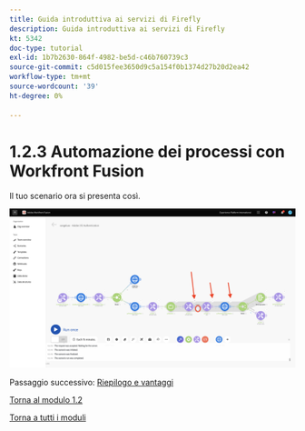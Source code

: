 ```yaml
---
title: Guida introduttiva ai servizi di Firefly
description: Guida introduttiva ai servizi di Firefly
kt: 5342
doc-type: tutorial
exl-id: 1b7b2630-864f-4982-be5d-c46b760739c3
source-git-commit: c5d015fee3650d9c5a154f0b1374d27b20d2ea42
workflow-type: tm+mt
source-wordcount: '39'
ht-degree: 0%

---
```


# 1.2.3 Automazione dei processi con Workfront Fusion

Il tuo scenario ora si presenta così.

![WF Fusion](./images/wffusion125.png)


Passaggio successivo: [Riepilogo e vantaggi](./summary.md)

[Torna al modulo 1.2](./automation.md)

[Torna a tutti i moduli](./../../../overview.md)
